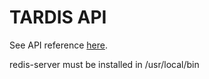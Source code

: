 # TARDIS API #

See API reference [here](http://docs.tardisapi.apiary.io/).

redis-server must be installed in /usr/local/bin
